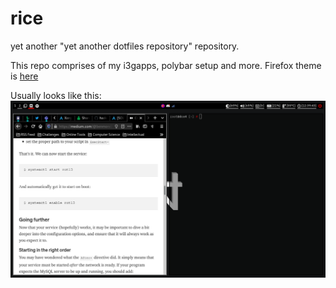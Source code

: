 # rice
yet another "yet another dotfiles repository" repository.

This repo comprises of my i3gapps, polybar setup and more.
Firefox theme is [here](https://color.firefox.com/?theme=XQAAAAIXBAAAAAAAAABBKYhm849SCicxcUapi38oKRicm6da8o_u7cajvY2nrbwtWf53IW6FuNYUbmDc3gyZbFcmGEerozp3Ktp8r238oOr63NUUQ49jOQfyZVzdSmy_uVwmsaXAa4PPPGBuRbB5eCfvrhfoIgVBoNbYyBNF8i9B2Xkyd2Wxl5ZObCxh0FKOzt4NUuTEgKmoKA5o0z0bBBe90rgQABbC3Fo60k-R20dWVKuB5iu5vT4syH94U7bQZBBCkuKsorwPcEo9vZtiQuMkjZPjfWkUniF8GQ1J7FSVBcrRy9LYFyYLIEls6siPyT0wzj2k29zHfYyu2JEZrHQdsD9jiUHz30ji-HOrm3mCE0cTD-ZPDodHGJ5icj8XJ9jAqP4kTnKU0yk9t1_Cu74hNhc0bMkLZzGDp6xD-wZsH7JAC6MwaSAxe7cuAV-meRdKqojjY2HGKrHLt2QxVS4gRnBvC7kf3ps9PR2O-FSowSnC6pcKsA3fw4VoBc79hP_tqvtG)

Usually looks like this:
![ss1](https://github.com/dce4/rice/blob/main/ss1.png?raw=true)
